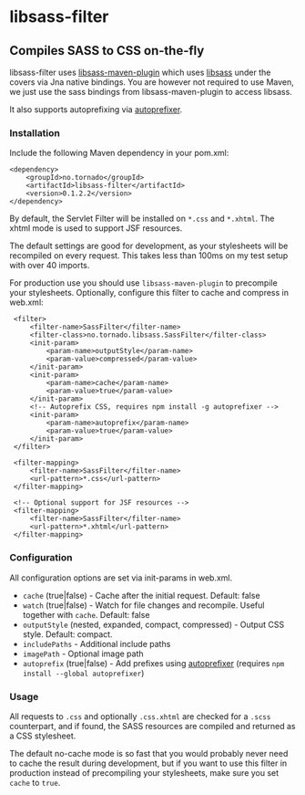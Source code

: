 # libsass-filter

## Compiles SASS to CSS on-the-fly

libsass-filter uses [libsass-maven-plugin](https://github.com/warmuuh/libsass-maven-plugin)
 which uses [libsass](https://github.com/sass/libsass) under the covers via Jna native bindings.
 You are however not required to use Maven, we just use the sass bindings from libsass-maven-plugin to access libsass.
 
 It also supports autoprefixing via [autoprefixer](https://github.com/postcss/autoprefixer).
 
### Installation
 
Include the following Maven dependency in your pom.xml:

    <dependency>
        <groupId>no.tornado</groupId>
        <artifactId>libsass-filter</artifactId>
        <version>0.1.2.2</version>
    </dependency>

By default, the Servlet Filter will be installed on `*.css` and `*.xhtml`. The xhtml
mode is used to support JSF resources.

The default settings are good for development, as your stylesheets will be recompiled
on every request. This takes less than 100ms on my test setup with over 40 imports.

For production use you should use `libsass-maven-plugin` to precompile your stylesheets.
 Optionally, configure this filter to cache and compress in web.xml:
 
     <filter>
         <filter-name>SassFilter</filter-name>
         <filter-class>no.tornado.libsass.SassFilter</filter-class>
         <init-param>
             <param-name>outputStyle</param-name>
             <param-value>compressed</param-value>
         </init-param>
         <init-param>
             <param-name>cache</param-name>
             <param-value>true</param-value>
         </init-param>
         <!-- Autoprefix CSS, requires npm install -g autoprefixer -->
         <init-param>
             <param-name>autoprefix</param-name>
             <param-value>true</param-value>
         </init-param>
     </filter>
 
     <filter-mapping>
         <filter-name>SassFilter</filter-name>
         <url-pattern>*.css</url-pattern>
     </filter-mapping>
 
     <!-- Optional support for JSF resources -->
     <filter-mapping>
         <filter-name>SassFilter</filter-name>
         <url-pattern>*.xhtml</url-pattern>
     </filter-mapping>

### Configuration
 
 All configuration options are set via init-params in web.xml.
 
 * `cache` (true|false) - Cache after the initial request. Default: false
 * `watch` (true|false) - Watch for file changes and recompile. Useful together with `cache`. Default: false
 * `outputStyle` (nested, expanded, compact, compressed) - Output CSS style. Default: compact.
 * `includePaths` - Additional include paths
 * `imagePath` - Optional image path
 * `autoprefix` (true|false) - Add prefixes using [autoprefixer](https://github.com/postcss/autoprefixer) (requires `npm install --global autoprefixer`)
 
### Usage

 All requests to `.css` and optionally `.css.xhtml` are checked for a `.scss` counterpart,
 and if found, the SASS resources are compiled and returned as a CSS stylesheet.
 
 The default no-cache mode is so fast that you would probably never need to cache the
 result during development, but if you want to use this filter in production instead of
 precompiling your stylesheets, make sure you set `cache` to `true`.